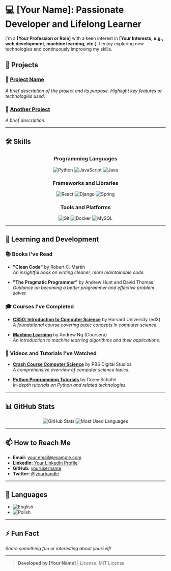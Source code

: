 # 💻 [Your Name]: Passionate Developer and Lifelong Learner

I'm a **[Your Profession or Role]** with a keen interest in **[Your Interests, e.g., web development, machine learning, etc.]**. I enjoy exploring new technologies and continuously improving my skills.

## 🔭 Projects

### 📁 [Project Name](#)
*A brief description of the project and its purpose. Highlight key features or technologies used.*

### 📁 [Another Project](#)
*A brief description.*

---

## 🛠️ Skills

<div align="center">
  
  <!-- Programming Languages -->
  <h3>Programming Languages</h3>
  <img src="https://img.shields.io/badge/Python-3776AB?logo=python&logoColor=white&style=for-the-badge" alt="Python">
  <img src="https://img.shields.io/badge/JavaScript-F7DF1E?logo=javascript&logoColor=white&style=for-the-badge" alt="JavaScript">
  <img src="https://img.shields.io/badge/Java-007396?logo=java&logoColor=white&style=for-the-badge" alt="Java">

  <!-- Frameworks and Libraries -->
  <h3>Frameworks and Libraries</h3>
  <img src="https://img.shields.io/badge/React-61DAFB?logo=react&logoColor=white&style=for-the-badge" alt="React">
  <img src="https://img.shields.io/badge/Django-092E20?logo=django&logoColor=white&style=for-the-badge" alt="Django">
  <img src="https://img.shields.io/badge/Spring-6DB33F?logo=spring&logoColor=white&style=for-the-badge" alt="Spring">

  <!-- Tools and Platforms -->
  <h3>Tools and Platforms</h3>
  <img src="https://img.shields.io/badge/Git-F05032?logo=git&logoColor=white&style=for-the-badge" alt="Git">
  <img src="https://img.shields.io/badge/Docker-2496ED?logo=docker&logoColor=white&style=for-the-badge" alt="Docker">
  <img src="https://img.shields.io/badge/MySQL-4479A1?logo=mysql&logoColor=white&style=for-the-badge" alt="MySQL">

</div>

---

## 🌱 Learning and Development

### 📚 Books I've Read

- **"Clean Code"** by Robert C. Martin  
  *An insightful book on writing cleaner, more maintainable code.*

- **"The Pragmatic Programmer"** by Andrew Hunt and David Thomas  
  *Guidance on becoming a better programmer and effective problem solver.*

### 🎓 Courses I've Completed

- **[CS50: Introduction to Computer Science](https://www.edx.org/course/cs50s-introduction-to-computer-science)** by Harvard University (edX)  
  *A foundational course covering basic concepts in computer science.*

- **[Machine Learning](https://www.coursera.org/learn/machine-learning)** by Andrew Ng (Coursera)  
  *An introduction to machine learning algorithms and their applications.*

### 🎥 Videos and Tutorials I've Watched

- **[Crash Course Computer Science](https://www.youtube.com/playlist?list=PL8dPuuaLjXtPAJr1ysd5yGIyiSFuh0mIL)** by PBS Digital Studios  
  *A comprehensive overview of computer science topics.*

- **[Python Programming Tutorials](https://www.youtube.com/user/schafer5)** by Corey Schafer  
  *In-depth tutorials on Python and related technologies.*

---

## 📊 GitHub Stats

<div align="center">
  <img src="https://github-readme-stats.vercel.app/api?username=yourusername&show_icons=true&theme=radical" alt="GitHub Stats">
  <img src="https://github-readme-stats.vercel.app/api/top-langs/?username=yourusername&layout=compact&theme=radical" alt="Most Used Languages">
</div>

---

## 📫 How to Reach Me

- **Email:** [your.email@example.com](mailto:your.email@example.com)
- **LinkedIn:** [Your LinkedIn Profile](https://www.linkedin.com/in/yourprofile)
- **GitHub:** [yourusername](https://github.com/yourusername)
- **Twitter:** [@yourhandle](https://twitter.com/yourhandle)

---

## 💬 Languages

- ![English](https://img.shields.io/badge/-English-007ACC?style=flat)
- ![Polish](https://img.shields.io/badge/-Polish-DC143C?style=flat)

---

## ⚡ Fun Fact

*Share something fun or interesting about yourself!*

---

> **Developed by [Your Name]** | License: MIT License
